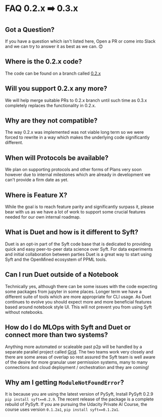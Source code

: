 # FAQ 0.2.x ➡️ 0.3.x

## Got a Question?
If you have a question which isn't listed here, Open a PR or come into Slack and we can try to answer it as best as we can. 😊

## Where is the 0.2.x code?
The code can be found on a branch called [0.2.x](https://github.com/OpenMined/PySyft/tree/syft_0.2.x)

## Will you support 0.2.x any more?
We will help merge suitable PRs to 0.2.x branch until such time as 0.3.x completely replaces the functionality in 0.2.x.

## Why are they not compatible?
The way 0.2.x was implemented was not viable long term so we were forced to rewrite in a way which makes the underlying code significantly different.

## When will Protocols be available?
We plan on supporting protocols and other forms of Plans very soon however due to internal milestones which are already in development we can't provide a firm date as yet.

## Where is Feature X?
While the goal is to reach feature parity and significantly surpass it, please bear with us as we have a lot of work to support some crucial features needed for our own internal roadmap.

## What is Duet and how is it different to Syft?
Duet is an opt-in part of the Syft code base that is dedicated to providing quick and easy peer-to-peer data science over Syft. For data experiments and initial collaboration between parties Duet is a great way to start using Syft and the OpenMined ecosystem of PPML tools.

## Can I run Duet outside of a Notebook
Technically yes, although there can be some issues with the code expecting some packages from jupyter in some places. Longer term we have a different suite of tools which are more appropriate for CLI usage. As Duet continues to evolve you should expect more and more beneficial features based around notebook style UI. This will not prevent you from using Syft without notebooks.

## How do I do MLOps with Syft and Duet or connect more than two systems?
Anything more automated or scaleable past p2p will be handled by a separate parallel project called [Grid](https://github.com/OpenMined/pygrid). The two teams work very closely and there are some areas of overlap so rest assured the Syft team is well aware of the desire for more granular user permission systems, many to many connections and cloud deployment / orchestration and they are coming!

## Why am I getting `ModuleNotFoundError`?
It is because you are using the latest version of PySyft,
Install PySyft 0.2.9 `pip install syft==0.2.9`. The recent release of the package is a complete rebuild of PySyft.
If you are pursuing the Udacity Private AI Course, the course uses version `0.1.2a1`, `pip install syft==0.1.2a1`.


